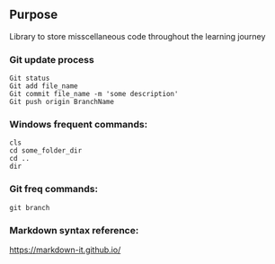 ## Purpose
Library to store misscellaneous code throughout the learning journey

### Git update process
    Git status
    Git add file_name
    Git commit file_name -m 'some description'
    Git push origin BranchName

### Windows frequent commands:

    cls
    cd some_folder_dir
    cd .. 
    dir

### Git freq commands:

    git branch

### Markdown syntax reference: 
https://markdown-it.github.io/